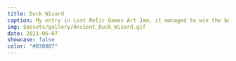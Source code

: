 ```yaml
---
title: Duck Wizard
caption: My entry in Lost Relic Games Art Jam, it managed to win the best design part of the challenge.
img: $assets/gallery/Ancient_Duck_Wizard.gif
date: 2021-06-07
showcase: false
color: "#B30087"
---
```

